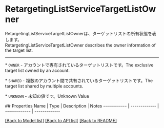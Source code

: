 # RetargetingListServiceTargetListOwner

<div lang=\"ja\">RetargetingListServiceTargetListOwnerは、ターゲットリストの所有状態を表します。</div> <div lang=\"en\">RetargetingListServiceTargetListOwner describes the owner information of the target list.</div> <hr> <p>* <code>OWNER</code> - <span lang=\"ja\">アカウントで専有されているターゲットリストです。</span><span lang=\"en\">The exclusive target list owned by an account.</span></p> <p>* <code>SHARED</code> - <span lang=\"ja\">複数のアカウント間で共有されているターゲットリストです。</span><span lang=\"en\">The target list shared by multiple accounts.</span></p> <p>* <code>UNKNOWN</code> - <span lang=\"ja\">未知の値です。</span><span lang=\"en\">Unknown Value</span></p> 
## Properties
Name | Type | Description | Notes
------------ | ------------- | ------------- | -------------

[[Back to Model list]](../README.md#documentation-for-models) [[Back to API list]](../README.md#documentation-for-api-endpoints) [[Back to README]](../README.md)


